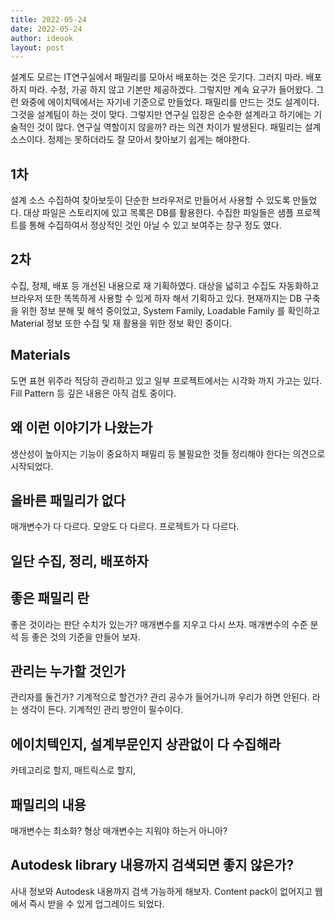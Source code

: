 ```yaml
---
title: 2022-05-24
date: 2022-05-24
author: ideook
layout: post
---
```


설계도 모르는 IT연구실에서 패밀리를 모아서 배포하는 것은 웃기다. 그러지 마라. 배포하지 마라. 수정, 가공 하지 않고 기본만 제공하겠다. 그렇지만 계속 요구가 들어왔다. 그런 와중에 에이치텍에서는 자기네 기준으로 만들었다. 패밀리를 만드는 것도 설계이다. 그것을 설계팀이 하는 것이 맞다. 그렇지만 연구실 입장은 순수한 설계라고 하기에는 기술적인 것이 많다. 연구실 역할이지 않을까? 라는 의견 차이가 발생된다. 패밀리는 설계 소스이다. 정제는 못하더라도 잘 모아서 찾아보기 쉽게는 해야한다. 


## 1차
설계 소스 수집하여 찾아보듯이 단순한 브라우저로 만들어서 사용할 수 있도록 만들었다. 대상 파일은 스토리지에 있고 목록은 DB를 활용한다. 수집한 파일들은 샘플 프로젝트를 통해 수집하여서 정상적인 것인 아닐 수 있고 보여주는 창구 정도 였다. 


## 2차
수집, 정제, 배포 등 개선된 내용으로 재 기획하였다. 대상을 넓히고 수집도 자동화하고 브라우저 또한 똑똑하게 사용할 수 있게 하자 해서 기획하고 있다. 현재까지는 DB 구축을 위한 정보 분해 및 해석 중이었고, System Family, Loadable Family 를 확인하고 Material 정보 또한 수집 및 재 활용을 위한 정보 확인 중이다.


## Materials
도면 표현 위주라 적당히 관리하고 있고 일부 프로젝트에서는 시각화 까지 가고는 있다. Fill Pattern 등 깊은 내용은 아직 검토 중이다.


## 왜 이런 이야기가 나왔는가
생산성이 높아지는 기능이 중요하지 패밀리 등 불필요한 것들 정리해야 한다는 의견으로 시작되었다.


## 올바른 패밀리가 없다
매개변수가 다 다르다. 모양도 다 다르다. 프로젝트가 다 다르다.


## 일단 수집, 정리, 배포하자


## 좋은 패밀리 란
좋은 것이라는 판단 수치가 있는가? 매개변수를 지우고 다시 쓰자. 매개변수의 수준 분석 등 좋은 것의 기준을 만들어 보자.


## 관리는 누가할 것인가
관리자를 둘건가? 기계적으로 할건가? 관리 공수가 들어가니까 우리가 하면 안된다. 라는 생각이 든다.
기계적인 관리 방안이 필수이다.


## 에이치텍인지, 설계부문인지 상관없이 다 수집해라
카테고리로 할지, 매트릭스로 할지,


## 패밀리의 내용
매개변수는 최소화? 형상 매개변수는 지워야 하는거 아니아?


## Autodesk library 내용까지 검색되면 좋지 않은가?
사내 정보와 Autodesk 내용까지 검색 가능하게 해보자. Content pack이 없어지고 웹에서 즉시 받을 수 있게 업그레이드 되었다.












